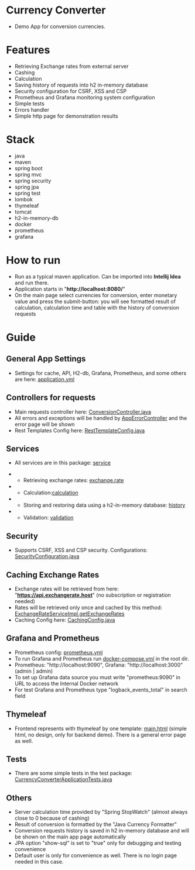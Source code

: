 # Currency Converter

- Demo App for conversion currencies.

# Features

- Retrieving Exchange rates from external server
- Cashing
- Calculation
- Saving history of requests into h2 in-memory database
- Security configuration for CSRF, XSS and CSP
- Prometheus and Grafana monitoring system configuration
- Simple tests
- Errors handler
- Simple http page for demonstration results

# Stack

- java
- maven
- spring boot
- spring mvc
- spring security
- spring jpa
- spring test
- lombok
- thymeleaf
- tomcat
- h2-in-memory-db
- docker
- prometheus
- grafana

# How to run

- Run as a typical maven application. Can be imported into **Intellij Idea** and run there.
- Application starts in "**http://localhost:8080/**"
- On the main page select currencies for conversion, enter monetary value and press the submit-button: you will see
  formatted result of calculation, calculation time and table with the history of conversion requests

# Guide

## General App Settings

- Settings for cache, API, H2-db, Grafana, Prometheus, and some others are
  here: [application.yml](src/main/resources/application.yml)

## Controllers for requests

- Main requests controller
  here: [ConversionController.java](src/main/java/com/assignment/currency_converter/controller/ConversionController.java)
- All errors and exceptions will be handled
  by [AppErrorController](src/main/java/com/assignment/currency_converter/controller/AppErrorController.java) and the
  error page will be shown
- Rest Templates Config
  here: [RestTemplateConfig.java](src/main/java/com/assignment/currency_converter/config/RestTemplateConfig.java)

## Services

- All services are in this package: [service](src/main/java/com/assignment/currency_converter/service)

-
    - Retrieving exchange rates: [exchange.rate](src/main/java/com/assignment/currency_converter/service/exchange/rate)
-
    - Calculation:[calculation](src/main/java/com/assignment/currency_converter/service/calculation)
-
    - Storing and restoring data using a h2-in-memory
      database: [history](src/main/java/com/assignment/currency_converter/service/log/request/history)
-
    - Validation: [validation](src/main/java/com/assignment/currency_converter/service/validation)

## Security

- Supports CSRF, XSS and CSP security.
  Configurations: [SecurityConfiguration.java](src/main/java/com/assignment/currency_converter/config/SecurityConfiguration.java)

## Caching Exchange Rates

- Exchange rates will be retrieved from here: "**https://api.exchangerate.host**" (no subscription or registration
  needed)
- Rates will be retrieved only once and cached by this method: [ExchangeRateServiceImpl.getExchangeRates](
  src/main/java/com/assignment/currency_converter/service/exchange/rate/ExchangeRateServiceImpl.java)
- Caching Config here: [CachingConfig.java](src/main/java/com/assignment/currency_converter/config/CachingConfig.java)

## Grafana and Prometheus

- Prometheus config: [prometheus.yml](data/prometheus/config/prometheus.yml)
- To run Grafana and Prometheus run [docker-compose.yml](docker-compose.yml) in the root dir.
- Prometheus: "http://localhost:9090", Grafana: "http://localhost:3000" (admin | admin)
- To set up Grafana data source you must write "prometheus:9090" in URL to access the Internal Docker network
- For test Grafana and Prometheus type "logback_events_total" in search field

## Thymeleaf

- Frontend represents with thymeleaf by one template: [main.html](src/main/resources/templates/main.html) (simple html,
  no design, only for backend demo). There is a general error page as well.

## Tests

- There are some simple tests in the test
  package: [CurrencyConverterApplicationTests.java](src/test/java/com/assignment/currency_converter/CurrencyConverterApplicationTests.java)

## Others

- Server calculation time provided by "Spring StopWatch" (almost always close to 0 because of cashing)
- Result of conversion is formatted by the "Java Currency Formatter"
- Conversion requests history is saved in h2 in-memory database and will be shown on the main app page automatically
- JPA option "show-sql" is set to "true" only for debugging and testing convenience
- Default user is only for convenience as well. There is no login page needed in this case.
